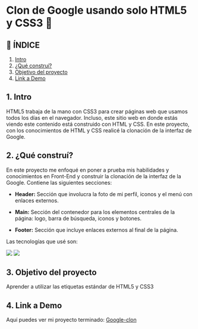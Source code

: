 # Clon de Google usando solo HTML5 y CSS3 💜

## 🎯 ÍNDICE
1. [Intro]()
2. [¿Qué construí?]()
3. [Objetivo del proyecto]()
4. [Link a Demo]()

## 1. Intro
HTML5 trabaja de la mano con CSS3 para crear páginas web que usamos todos los días en el navegador. Incluso, este sitio web en donde estás viendo este contenido está construido con HTML y CSS. En este proyecto, con los conocimientos de HTML y CSS realicé la clonación de la interfaz de Google.

## 2. ¿Qué construí?
En este proyecto me enfoqué en poner a prueba mis habilidades y conocimientos en Front-End y construir la clonación de la interfaz de la Google.
Contiene las siguientes secciones:

* **Header:** Sección que involucra la foto de mi perfil, iconos y el menú con enlaces externos.

* **Main:** Sección del contenedor para los elementos centrales de la página: logo, barra de búsqueda, iconos y botones.

* **Footer:** Sección que incluye enlaces externos al final de la página.

Las tecnologías que usé son:

<img src="https://img.shields.io/badge/HTML5-E34F26?style=for-the-badge&logo=html5&logoColor=white" />
<img src="https://img.shields.io/badge/CSS3-1572B6?style=for-the-badge&logo=css3&logoColor=white" />


## 3. Objetivo del proyecto
Aprender a utilizar las etiquetas estándar de HTML5 y CSS3

## 4. Link a Demo
Aquí puedes ver mi proyecto terminado: [Google-clon]()
